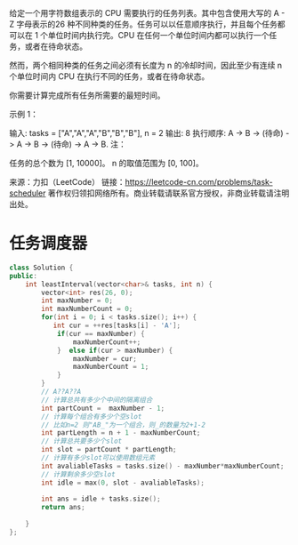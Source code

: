给定一个用字符数组表示的 CPU 需要执行的任务列表。其中包含使用大写的 A - Z 字母表示的26 种不同种类的任务。任务可以以任意顺序执行，并且每个任务都可以在 1 个单位时间内执行完。CPU 在任何一个单位时间内都可以执行一个任务，或者在待命状态。

然而，两个相同种类的任务之间必须有长度为 n 的冷却时间，因此至少有连续 n 个单位时间内 CPU 在执行不同的任务，或者在待命状态。

你需要计算完成所有任务所需要的最短时间。

示例 1：

输入: tasks = ["A","A","A","B","B","B"], n = 2
输出: 8
执行顺序: A -> B -> (待命) -> A -> B -> (待命) -> A -> B.
注：

任务的总个数为 [1, 10000]。
n 的取值范围为 [0, 100]。

来源：力扣（LeetCode）
链接：https://leetcode-cn.com/problems/task-scheduler
著作权归领扣网络所有。商业转载请联系官方授权，非商业转载请注明出处。

# 任务调度器
```c++
class Solution {
public:
    int leastInterval(vector<char>& tasks, int n) {
        vector<int> res(26, 0);
        int maxNumber = 0;
        int maxNumberCount = 0;
        for(int i = 0; i < tasks.size(); i++) {
           int cur = ++res[tasks[i] - 'A'];
            if(cur == maxNumber) {
                maxNumberCount++;
            }  else if(cur > maxNumber) {
                maxNumber = cur;
                maxNumberCount = 1;
            } 
        }
        // A??A??A
        // 计算总共有多少个中间的隔离组合
        int partCount =  maxNumber - 1;
        // 计算每个组合有多少个空slot
        // 比如n=2 则"AB_"为一个组合，则_的数量为2+1-2
        int partLength = n + 1 - maxNumberCount;
        // 计算总共要多少个slot
        int slot = partCount * partLength;
        // 计算有多少slot可以使用数组元素
        int avaliableTasks = tasks.size() - maxNumber*maxNumberCount;
        // 计算剩余多少空slot
        int idle = max(0, slot - avaliableTasks);
        
        int ans = idle + tasks.size();
        return ans;
        
    }
};

```